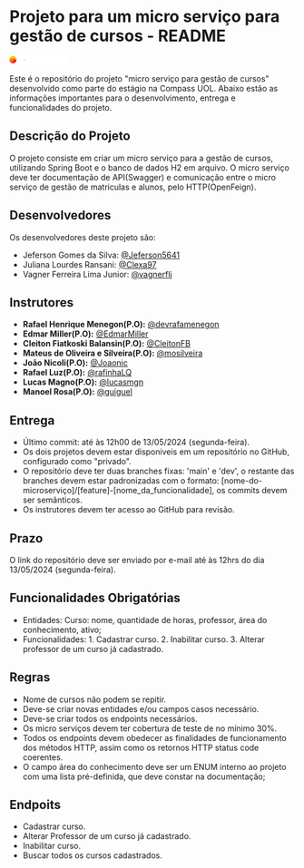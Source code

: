 # Projeto para um micro serviço para gestão de cursos - README

<img width="20%"  src="./imagesREADME/compassUolLogoSvg.svg"/>

Este é o repositório do projeto "micro serviço para gestão de cursos" desenvolvido como parte do estágio na Compass UOL. Abaixo estão as informações importantes para o desenvolvimento, entrega e funcionalidades do projeto.

## Descrição do Projeto

O projeto consiste em criar um micro serviço para a gestão de cursos, utilizando Spring Boot e o banco de dados H2 em arquivo. O micro serviço deve ter documentação de API(Swagger) e comunicação entre o micro serviço de gestão de matriculas e alunos, pelo HTTP(OpenFeign).

## Desenvolvedores

Os desenvolvedores deste projeto são:

+ Jeferson Gomes da Silva: [@Jeferson5641](https://github.com/Jeferson5641)
+ Juliana Lourdes Ransani: [@Clexa97](https://github.com/Clexa97)
+ Vagner Ferreira Lima Junior: [@vagnerflj](https://github.com/vagnerflj)

## Instrutores

- **Rafael Henrique Menegon(P.O):** [@devrafamenegon](https://github.com/devrafamenegon)
- **Edmar Miller(P.O):** [@EdmarMiller](https://github.com/EdmarMiller)
- **Cleiton Fiatkoski Balansin(P.O):** [@CleitonFB](https://github.com/CleitonFB)
- **Mateus de Oliveira e Silveira(P.O):** [@mosilveira](https://github.com/mosilveira)
- **João Nicoli(P.O):** [@Joaonic](https://github.com/Joaonic)
- **Rafael Luz(P.O):** [@rafinhaLQ](https://github.com/rafinhaLQ)
- **Lucas Magno(P.O):** [@lucasmgn](https://github.com/lucasmgn)
- **Manoel Rosa(P.O):** [@guiguel](https://github.com/guiguel)

## Entrega

+ Último commit: até às 12h00 de 13/05/2024 (segunda-feira).
+ Os dois projetos devem estar disponiveis em um repositório no GitHub, configurado como "privado".
+ O repositório deve ter duas branches fixas: 'main' e 'dev', o restante das branches devem estar padronizadas com o formato: [nome-do-microserviço]/[feature]-[nome_da_funcionalidade], os commits devem ser semânticos.
+ Os instrutores devem ter acesso ao GitHub para revisão.

## Prazo

O link do repositório deve ser enviado por e-mail até às 12hrs do dia 13/05/2024 (segunda-feira).

## Funcionalidades Obrigatórias

+ Entidades: Curso: nome, quantidade de horas, professor, área do conhecimento, ativo;
+ Funcionalidades: 1. Cadastrar curso. 2. Inabilitar curso. 3. Alterar professor de um curso já cadastrado.


## Regras

+ Nome de cursos não podem se repitir.
+ Deve-se criar novas entidades e/ou campos casos necessário.
+ Deve-se criar todos os endpoints necessários.
+ Os micro serviços devem ter cobertura de teste de no mínimo 30%.
+ Todos os endpoints devem obedecer as finalidades de funcionamento dos métodos HTTP, assim como os retornos HTTP status code coerentes.
+ O campo área do conhecimento deve ser um ENUM interno ao projeto com uma lista pré-definida, que deve constar na documentação;

## Endpoits

+ Cadastrar curso.
+ Alterar Professor de um curso já cadastrado.
+ Inabilitar curso.
+ Buscar todos os cursos cadastrados.